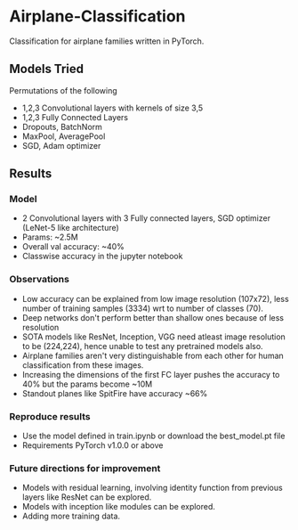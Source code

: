 # Airplane-Classification

Classification for airplane families written in PyTorch.

## Models Tried
Permutations of the following
- 1,2,3 Convolutional layers with kernels of size 3,5
- 1,2,3 Fully Connected Layers
- Dropouts, BatchNorm
- MaxPool, AveragePool
- SGD, Adam optimizer

## Results

### Model
- 2 Convolutional layers with 3 Fully connected layers, SGD optimizer (LeNet-5 like architecture)
- Params: ~2.5M
- Overall val accuracy: ~40%
- Classwise accuracy in the jupyter notebook

### Observations
- Low accuracy can be explained from low image resolution (107x72), less number of training samples (3334) wrt to number of classes (70).
- Deep networks don't perform better than shallow ones because of less resolution
- SOTA models like ResNet, Inception, VGG need atleast image resolution to be (224,224), hence unable to test any pretrained models also.
- Airplane families aren't very distinguishable from each other for human classification from these images.
- Increasing the dimensions of the first FC layer pushes the accuracy to 40% but the params become ~10M
- Standout planes like SpitFire have accuracy ~66%

### Reproduce results
- Use the model defined in train.ipynb or download the best_model.pt file
- Requirements PyTorch v1.0.0 or above

### Future directions for improvement
- Models with residual learning, involving identity function from previous layers like ResNet can be explored.
- Models with inception like modules can be explored.
- Adding more training data.
